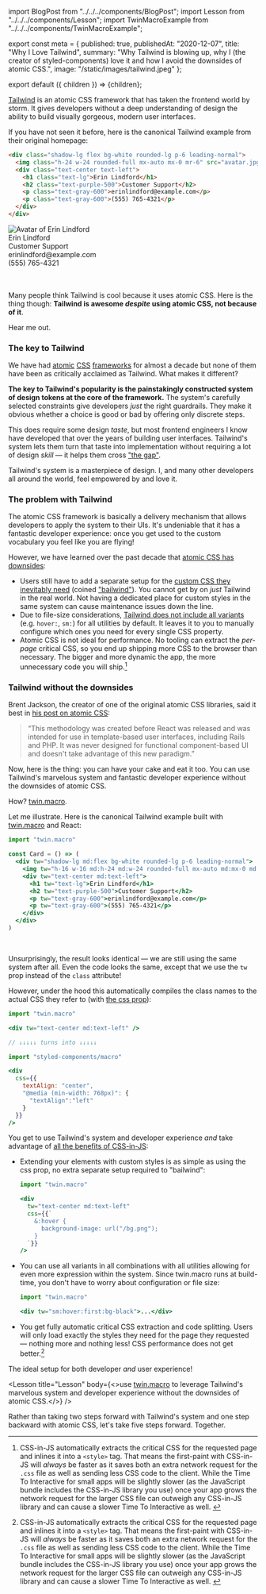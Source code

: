 import BlogPost from "../../../components/BlogPost";
import Lesson from "../../../components/Lesson";
import TwinMacroExample from "../../../components/TwinMacroExample";

export const meta = {
  published: true,
  publishedAt: "2020-12-07",
  title: "Why I Love Tailwind",
  summary: "Why Tailwind is blowing up, why I (the creator of styled-components) love it and how I avoid the downsides of atomic CSS.",
  image: "/static/images/tailwind.jpeg"
};

export default ({ children }) => <BlogPost meta={meta}>{children}</BlogPost>;

[Tailwind](https://tailwindcss.com) is an atomic CSS framework that has taken the frontend world by storm. It gives developers without a deep understanding of design the ability to build visually gorgeous, modern user interfaces. 

If you have not seen it before, here is the canonical Tailwind example from their original homepage:

```html
<div class="shadow-lg flex bg-white rounded-lg p-6 leading-normal">
  <img class="h-24 w-24 rounded-full mx-auto mx-0 mr-6" src="avatar.jpg" />
  <div class="text-center text-left">
    <h1 class="text-lg">Erin Lindford</h1>
    <h2 class="text-purple-500">Customer Support</h2>
    <p class="text-gray-600">erinlindford@example.com</p>
    <p class="text-gray-600">(555) 765-4321</p>
  </div>
</div>
```

<style>{`
sup {   font-size: 75%;   line-height: 0;   position: relative;   vertical-align: baseline;   top: -0.5em }
.footnotes * { font-size: inherit!important; }
.footnotes { font-size: 0.9em; }
.footnotes li { max-width: 100%; }
.shadow-lg { box-shadow: 0 10px 15px -3px rgba(0,0,0,.1), 0 4px 6px -2px rgba(0,0,0,.05); }
.p-6 { padding: 1.5rem; }
.leading-normal { line-height: 1.5; }
.rounded-lg { border-radius: .5rem; }
.bg-white { background-color: #fff; }
.h-16 { height: 4rem; }
.w-16 { width: 4rem; }
.rounded-full { border-radius: 9999px; }
.mx-auto { margin-left: auto; margin-right: auto; }
.text-center { text-align: center; }
.text-lg { font-size: 1.125rem; }
.text-purple-500 { color: #9f7aea; }
.text-gray-600 { color: #718096; }
.flex { display: flex; }
.h-24 { height: 6rem; }
.w-24 { width: 6rem; }
.mx-0 { margin-left: 0; margin-right: 0; }
.mr-6 { margin-right: 1.5rem; }
.text-left { text-align: left; }
`}</style>

<div className="shadow-lg flex bg-white rounded-lg p-6 leading-normal" style={{ fontFamily: "sans-serif" }}>
  <img
    alt="Avatar of Erin Lindford"
    className="h-24 w-24 rounded-full mx-auto mx-0 mr-6" 
    src="https://randomuser.me/api/portraits/women/17.jpg"
  />
  <div className="text-center text-left">
    <div className="text-lg">Erin Lindford</div>
    <div className="text-purple-500">Customer Support</div>
    <div className="text-gray-600">erinlindford@example.com</div>
    <div className="text-gray-600">(555) 765-4321</div>
  </div>
</div>

<br />
<br />

Many people think Tailwind is cool because it uses atomic CSS. Here is the thing though: **Tailwind is awesome _despite_ using atomic CSS, not because of it**.

Hear me out.

### The key to Tailwind

We have had [atomic](https://github.com/basscss/basscss/commit/ed65eec980c4899d930f2c293f70bc619573456f) [CSS](https://github.com/tachyons-css/tachyons/commit/7f27af8d52d8ed03615e23a9db5ff33fc8153729) [frameworks](https://medium.com/buzzfeed-design/introducing-solid-1c16b1bf4868) for almost a decade but none of them have been as critically acclaimed as Tailwind. What makes it different?

**The key to Tailwind's popularity is the painstakingly constructed system of design tokens at the core of the framework.** The system's carefully selected constraints give developers _just_ the right guardrails. They make it obvious whether a choice is good or bad by offering only discrete steps.

This does require some design _taste_, but most frontend engineers I know have developed that over the years of building user interfaces. Tailwind's system lets them turn that taste into implementation without requiring a lot of design _skill_ — it helps them cross ["the gap"](https://vimeo.com/85040589).

Tailwind's system is a masterpiece of design. I, and many other developers all around the world, feel empowered by and love it.

### The problem with Tailwind

The atomic CSS framework is basically a delivery mechanism that allows developers to apply the system to their UIs. It's undeniable that it has a fantastic developer experience: once you get used to the custom vocabulary you feel like you are flying!

However, we have learned over the past decade that [atomic CSS has downsides](https://jxnblk.com/blog/two-steps-forward/):

- Users still have to add a separate setup for the [custom CSS they inevitably need](https://twitter.com/kentcdodds/status/1240868842361913347) (coined ["bailwind"](https://twitter.com/samselikoff/status/1251637275412357121)). You cannot get by on _just_ Tailwind in the real world. Not having a dedicated place for custom styles in the same system can cause maintenance issues down the line.
- Due to file-size considerations, [Tailwind does not include all variants](https://tailwindcss.com/docs/hover-focus-and-other-states#default-variants-reference) (e.g. `hover:`, `sm:`) for all utilities by default. It leaves it to you to manually configure which ones you need for every single CSS property.
- Atomic CSS is not ideal for performance. No tooling can extract the _per-page_ critical CSS, so you end up shipping more CSS to the browser than necessary. The bigger and more dynamic the app, the more unnecessary code you will ship.[^1]

### Tailwind without the downsides

Brent Jackson, the creator of one of the original atomic CSS libraries, said it best in [his post on atomic CSS](https://jxnblk.com/blog/two-steps-forward/):

> “This methodology was created before React was released and was intended for use in template-based user interfaces, including Rails and PHP. It was never designed for functional component-based UI and doesn't take advantage of this new paradigm.”

Now, here is the thing: you can have your cake and eat it too. You can use Tailwind's marvelous system and fantastic developer experience without the downsides of atomic CSS.

How? [twin.macro](https://github.com/ben-rogerson/twin.macro).

Let me illustrate. Here is the canonical Tailwind example built with [twin.macro](https://github.com/ben-rogerson/twin.macro) and React:

```jsx
import "twin.macro"

const Card = () => (
  <div tw="shadow-lg md:flex bg-white rounded-lg p-6 leading-normal">
    <img tw="h-16 w-16 md:h-24 md:w-24 rounded-full mx-auto md:mx-0 md:mr-6" src="avatar.jpg" />
    <div tw="text-center md:text-left">
      <h1 tw="text-lg">Erin Lindford</h1>
      <h2 tw="text-purple-500">Customer Support</h2>
      <p tw="text-gray-600">erinlindford@example.com</p>
      <p tw="text-gray-600">(555) 765-4321</p>
    </div>
  </div>
)
```

<TwinMacroExample />

<br />

Unsurprisingly, the result looks identical — we are still using the same system after all. Even the code looks the same, except that we use the `tw` prop instead of the `class` attribute!

However, under the hood this automatically compiles the class names to the actual CSS they refer to (with [the css prop](https://medium.com/styled-components/announcing-native-support-for-the-css-prop-in-styled-components-245ca5252feb)):

```jsx
import "twin.macro"

<div tw="text-center md:text-left" />

// ↓↓↓↓↓ turns into ↓↓↓↓↓

import "styled-components/macro"

<div 
  css={{
    textAlign: "center",
    "@media (min-width: 768px)": {
      "textAlign":"left"
    }
  }}
/>
```

You get to use Tailwind's system and developer experience _and_ take advantage of [all the benefits of CSS-in-JS](/thoughts/css-in-js):

- Extending your elements with custom styles is as simple as using the css prop, no extra separate setup required to "bailwind":

  ```jsx
  import "twin.macro"

  <div
    tw="text-center md:text-left"
    css={{`
      &:hover { 
        background-image: url("/bg.png");
      }
    `}}
  />
  ```

- You can use all variants in all combinations with all utilities allowing for even more expression within the system. Since twin.macro runs at build-time, you don't have to worry about configuration or file size:

  ```jsx
  import "twin.macro"

  <div tw="sm:hover:first:bg-black">...</div>
  ```

- You get fully automatic critical CSS extraction and code splitting. Users will only load exactly the styles they need for the page they requested — nothing more and nothing less! CSS performance does not get better.[^1]

The ideal setup for both developer _and_ user experience!

<Lesson title="Lesson" body={<>use <a href="https://github.com/ben-rogerson/twin.macro" target="_blank">twin.macro</a> to leverage Tailwind's marvelous system and developer experience without the downsides of atomic CSS.</>} />

Rather than taking two steps forward with Tailwind's system and one step backward with atomic CSS, let's take five steps forward. Together.

[^1]: CSS-in-JS automatically extracts the critical CSS for the requested page and inlines it into a `<style>` tag. That means the first-paint with CSS-in-JS will _always_ be faster as it saves both an extra network request for the `.css` file as well as sending less CSS code to the client. While the Time To Interactive for small apps will be slightly slower (as the JavaScript bundle includes the CSS-in-JS library you use) once your app grows the network request for the larger CSS file can outweigh any CSS-in-JS library and can cause a slower Time To Interactive as well.&nbsp;